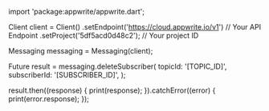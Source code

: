 import 'package:appwrite/appwrite.dart';

Client client = Client()
  .setEndpoint('https://cloud.appwrite.io/v1') // Your API Endpoint
  .setProject('5df5acd0d48c2'); // Your project ID

Messaging messaging = Messaging(client);

Future result = messaging.deleteSubscriber(
  topicId: '[TOPIC_ID]',
  subscriberId: '[SUBSCRIBER_ID]',
);

result.then((response) {
  print(response);
}).catchError((error) {
  print(error.response);
});

